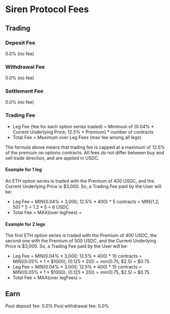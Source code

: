 # Siren Protocol Fees

## Trading

### Deposit Fee

0.0% (no fee)

### Withdrawal Fee 

0.0% (no fee)

### Settlement Fee

0.0% (no fee)

### Trading Fee

- Leg Fee (fee for each option series traded) = Minimum of {0.04% * Current Underlying Price; 12.5% * Premium} * number of contracts
- Total Fee = Maximum over Leg Fees (max fee among all legs)

The formula above means that trading fee is capped at a maximum of 12.5% of the premium on options contracts.
All fees do not differ between buy and sell trade direction, and are applied in USDC.

#### Example for 1 leg

An ETH option series is traded with the Premium of 400 USDC, and the Current Underlying Price is $3,000.
So, a Trading Fee paid by the User will be:
- Leg Fee = MIN{0.04% * 3,000; 12.5% * 400} * 5 contracts = MIN{1.2; 50} * 5 = 1.2 * 5 = 6 USDC
- Total Fee = MAX(over legFees) = 

#### Example for 2 legs

The first ETH option series is traded with the Premium of 400 USDC, the second one with the Premium of 500 USDC, and the Current Underlying Price is $3,000.
So, a Trading Fee paid by the User will be:
- Leg Fee  = MIN(0.04% * 3,000; 12.5% * 400) * 10 contracts = MIN((0.05% * 1 * $1000), (0.125 * $20)) = min($0.75, $2.5) = $0.75
- Leg Fee  = MIN(0.04% * 3,000; 12.5% * 400) * 15 contracts = MIN((0.05% * 1 * $1000), (0.125 * $20)) = min($0.75, $2.5) = $0.75
- Total Fee = MAX(over legFees) = 

## Earn

Pool deposit fee: 0.0%
Pool withdrawal fee: 0.0% 
